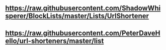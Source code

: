 ## https://raw.githubusercontent.com/ShadowWhisperer/BlockLists/master/Lists/UrlShortener
## https://raw.githubusercontent.com/PeterDaveHello/url-shorteners/master/list
